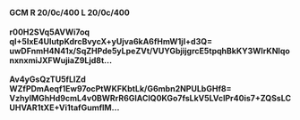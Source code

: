 #### GCM R 20/0c/400 L 20/0c/400
**r00H2SVq5AVWi7oq**<br/>**qI+5IxE4UlutpKdrcBvycX+yUjva6kA6fHmW1jI+d3Q=**<br/>**uwDFnmH4N41x/SqZHPde5yLpeZVt/VUYGbjijgrcE5tpqhBkKY3WIrKNIqonxnxmiJXFWujiaZ9Ljd8t...**<br/><br/>
**Av4yGsQzTU5fLIZd**<br/>**WZfPDmAeqf1Ew97ocPtWKFKbtLk/G6mbn2NPULbGHf8=**<br/>**VzhylMGhHd9cmL4v0BWRrR6GlAClQ0KGo7fsLkV5LVclPr40is7+ZQSsLCUHVAR1tXE+Vi1tafGumflM...**